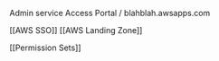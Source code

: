 Admin service
Access Portal  / blahblah.awsapps.com 

[[AWS SSO]]
[[AWS Landing Zone]]





[[Permission Sets]]
